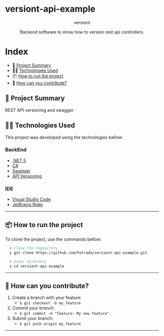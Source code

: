 # versiont-api-example

<p align="center">
 versiont
  <p align="center">
  Backend software to show how to version rest api controllers.
  </p>
  
</p>

# Index

- :rocket: [Project Summary](#rocket-project-summary)
- 👨‍💻️ [Technologies Used](#%EF%B8%8F-technologies-used)
- 📦️ [How to run the project](#%EF%B8%8F-how-to-run-the-project)
- 🤔️ [How can you contribute?](#%EF%B8%8F-how-can-you-contribute)
 
## :rocket: Project Summary

REST API versioning and swagger
 
## 👨‍💻️ Technologies Used

This project was developed using the technologies bellow:
  
### BackEnd

  - [.NET 5](https://dotnet.microsoft.com/download)
  - [C#](https://docs.microsoft.com/pt-br/dotnet/csharp/)
  - [Swagger](https://swagger.io/)
  - [API Versioning](Microsoft.AspNetCore.Mvc.Versioning)
  
### IDE

  - [Visual Studio Code](https://code.visualstudio.com/)
  - [JetBrains Rider](https://www.jetbrains.com/pt-br/rider/)

---
 
## 📦️ How to run the project

To clone the project, use the commands bellow:

```bash
  # Clone the repository
  ❯ git clone https://github.com/hstrada/versiont-api-example.git

  # Enter directory
  ❯ cd versiont-api-example
```

---
 
## 🤔️ How can you contribute?

1. Create a branch with your feature:
   - `$ git checkout -b my_feature`
2. Commit your branch:
   - `$ git commit -m "feature: My new feature"`
3. Submit your branch:
   - `$ git push origin my_feature`

---
